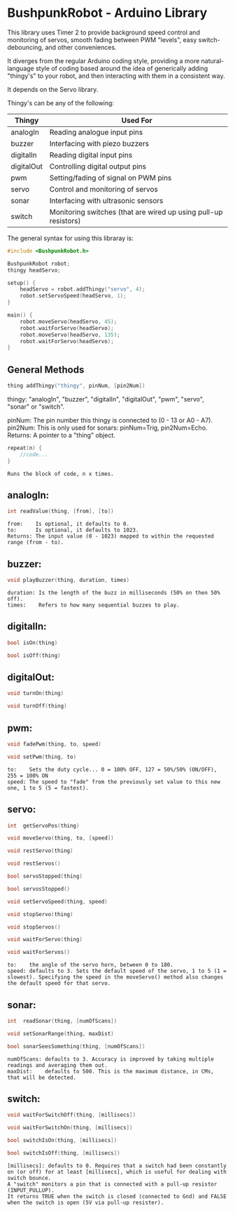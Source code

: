 BushpunkRobot - Arduino Library
================================

This library uses Timer 2 to provide background speed control and monitoring of servos, smooth fading between PWM "levels", easy switch-debouncing, and other conveniences.

It diverges from the regular Arduino coding style, providing a more natural-language style of coding based around the idea of generically adding "thingy's" to your robot, and then interacting with them in a consistent way.

It depends on the Servo library.

Thingy's can be any of the following:

| Thingy     | Used For |
| ---------- | -------- |
| analogIn   | Reading analogue input pins |
| buzzer     | Interfacing with piezo buzzers |
| digitalIn  | Reading digital input pins |
| digitalOut | Controlling digital output pins |
| pwm        | Setting/fading of signal on PWM pins |
| servo      | Control and monitoring of servos |
| sonar      | Interfacing with ultrasonic sensors |
| switch     | Monitoring switches (that are wired up using pull-up resistors) |

The general syntax for using this libraray is:
```cpp
#include <BushpunkRobot.h>

BushpunkRobot robot;
thingy headServo;

setup() {
    headServo = robot.addThingy("servo", 4);
    robot.setServoSpeed(headServo, 1);
}

main() {
    robot.moveServo(headServo, 45);
    robot.waitForServo(headServo);
    robot.moveServo(headServo, 135);
    robot.waitForServo(headServo);
}
```

General Methods
---------------
```cpp
thing addThingy("thingy", pinNum, [pin2Num])
```
thingy:  "analogIn", "buzzer", "digitalIn", "digitalOut", "pwm", "servo", "sonar" or "switch".

pinNum:  The pin number this thingy is connected to (0 - 13 or A0 - A7).
  pin2Num: This is only used for sonars: pinNum=Trig, pin2Num=Echo.
  Returns: A pointer to a "thing" object.

```cpp
repeat(n) {
    //code...
}
```
    Runs the block of code, n x times.

analogIn:
---------
```cpp
int readValue(thing, [from], [to])
```
    from:    Is optional, it defaults to 0.
    to:      Is optional, it defaults to 1023.
    Returns: The input value (0 - 1023) mapped to within the requested range (from - to).

buzzer:
-------
```cpp
void playBuzzer(thing, duration, times)
```
    duration: Is the length of the buzz in milliseconds (50% on then 50% off).
    times:    Refers to how many sequential buzzes to play.

digitalIn:
----------
```cpp
bool isOn(thing)
```
```cpp
bool isOff(thing)
```

digitalOut:
-------
```cpp
void turnOn(thing)
```
```cpp
void turnOff(thing)
```

pwm:
----
```cpp
void fadePwm(thing, to, speed)
```
```cpp
void setPwm(thing, to)
```
    to:    Sets the duty cycle... 0 = 100% OFF, 127 = 50%/50% (ON/OFF), 255 = 100% ON
    speed: The speed to "fade" from the previously set value to this new one, 1 to 5 (5 = fastest).

servo:
------
```cpp
int  getServoPos(thing)
```
```cpp
void moveServo(thing, to, [speed])
```
```cpp
void restServo(thing)
```
```cpp
void restServos()
```
```cpp
bool servoStopped(thing)
```
```cpp
bool servosStopped()
```
```cpp
void setServoSpeed(thing, speed)
```
```cpp
void stopServo(thing)
```
```cpp
void stopServos()
```
```cpp
void waitForServo(thing)
```
```cpp
void waitForServos()
```
    to:    the angle of the servo horn, between 0 to 180.
    speed: defaults to 3. Sets the default speed of the servo, 1 to 5 (1 = slowest). Specifying the speed in the moveServo() method also changes the default speed for that servo.

sonar:
------
```cpp
int  readSonar(thing, [numOfScans])
```
```cpp
void setSonarRange(thing, maxDist)
```
```cpp
bool sonarSeesSomething(thing, [numOfScans])
```
    numOfScans: defaults to 3. Accuracy is improved by taking multiple readings and averaging them out.
    maxDist:    defaults to 500. This is the maximum distance, in CMs, that will be detected.

switch:
------
```cpp
void waitForSwitchOff(thing, [millisecs])
```
```cpp
void waitForSwitchOn(thing, [millisecs])
```
```cpp
bool switchIsOn(thing, [millisecs])
```
```cpp
bool switchIsOff(thing, [millisecs])
```
    [millisecs]: defaults to 0. Requires that a switch had been constantly on (or off) for at least [millisecs], which is useful for dealing with switch bounce.
    A "switch" monitors a pin that is connected with a pull-up resistor (INPUT_PULLUP).
    It returns TRUE when the switch is closed (connected to Gnd) and FALSE when the switch is open (5V via pull-up resister).

